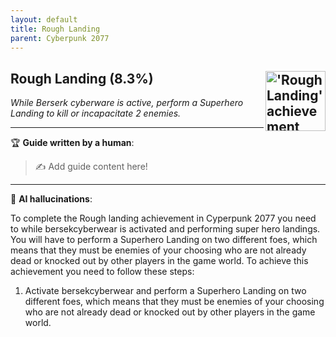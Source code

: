 ```yaml
---
layout: default
title: Rough Landing
parent: Cyberpunk 2077
---
```


## Rough Landing (8.3%) <img align="right" src="https://cdn.cloudflare.steamstatic.com/steamcommunity/public/images/apps/1091500/514ebb07bb23ed93234a4f299761db840d06bbbb.jpg" alt="'Rough Landing' achievement icon" width="96" height="96">

_While Berserk cyberware is active, perform a Superhero Landing to kill or incapacitate 2 enemies._

---

:trophy: **Guide written by a human**:

> :writing_hand: Add guide content here!

---

:robot: **AI hallucinations**:

To complete the Rough landing achievement in Cyperpunk 2077 you need to while bersekcyberwear is activated and performing super hero landings. You will have to perform a Superhero Landing on two different foes, which means that they must be enemies of your choosing who are not already dead or knocked out by other players in the game world.
To achieve this achievement you need to follow these steps:

1. Activate bersekcyberwear and perform a Superhero Landing on two different foes, which means that they must be enemies of your choosing who are not already dead or knocked out by other players in the game world.
